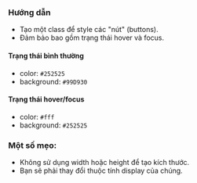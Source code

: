 ### Hướng dẫn  
- Tạo một class để style các "nút" (buttons).  
- Đảm bảo bao gồm trạng thái hover và focus.

#### Trạng thái bình thường
- color: `#252525`  
- background: `#99D930`

#### Trạng thái hover/focus
- color: `#fff`  
- background: `#252525`

### Một số mẹo:
- Không sử dụng width hoặc height để tạo kích thước.
- Bạn sẽ phải thay đổi thuộc tính display của chúng.  